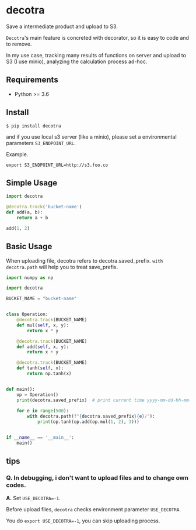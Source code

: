 # decotra

Save a intermediate product and upload to S3.

`Decotra`'s main feature is concreted with decorator, so it is easy to code and to remove.

In my use case, tracking many results of functions on server and upload to S3 (I use minio), analyzing the calculation process ad-hoc.

## Requirements

 -  Python >= 3.6

## Install

```shell script
$ pip install decotra
```

and if you use local s3 server (like a minio), please set a environmental parameters `S3_ENDPOINT_URL`.

Example.

`export S3_ENDPOINT_URL=http://s3.foo.co`

## Simple Usage

```python
import decotra

@decotra.track('bucket-name')
def add(a, b):
    return a + b

add(1, 2)
```

## Basic Usage

When uploading file, decotra refers to decotra.saved_prefix.
`with decotra.path` will help you to treat save_prefix.

```python
import numpy as np

import decotra

BUCKET_NAME = "bucket-name"


class Operation:
    @decotra.track(BUCKET_NAME)
    def mul(self, x, y):
        return x * y

    @decotra.track(BUCKET_NAME)
    def add(self, x, y):
        return x + y

    @decotra.track(BUCKET_NAME)
    def tanh(self, x):
        return np.tanh(x)


def main():
    op = Operation()
    print(decotra.saved_prefix)  # print current time yyyy-mm-dd-hh-mm-ss format
    
    for e in range(500):
        with decotra.path(f"{decotra.saved_prefix}{e}/"):
            print(op.tanh(op.add(op.mul(1, 2), 3)))


if __name__ == '__main__':
    main()
```

## tips
### Q. In debugging, i don't want to upload files and to change own codes. 
__A.__ Set `USE_DECOTRA=-1`.

Before upload files, `decotra` checks environment parameter `USE_DECOTRA`.

You do `export USE_DECOTRA=-1`, you can skip uploading process.